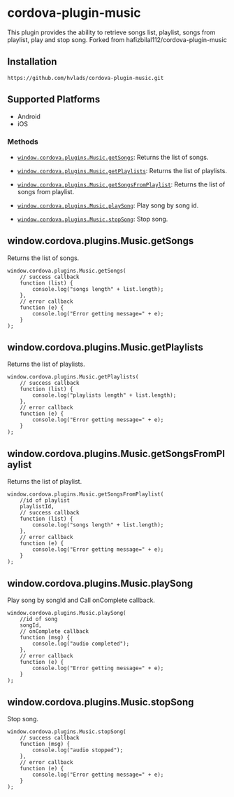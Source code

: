 # cordova-plugin-music

This plugin provides the ability to retrieve songs list, playlist, songs from playlist, play and stop song.
Forked from hafizbilal112/cordova-plugin-music
## Installation

    https://github.com/hvlads/cordova-plugin-music.git

## Supported Platforms

- Android
- iOS

### Methods

- [`window.cordova.plugins.Music.getSongs`](#windowcordovapluginsmusicgetsongs): Returns the list of songs.

- [`window.cordova.plugins.Music.getPlaylists`](#windowcordovapluginsmusicgetplaylists): Returns the list of playlists.

- [`window.cordova.plugins.Music.getSongsFromPlaylist`](#windowcordovapluginsmusicgetsongsfromplaylist): Returns the list of songs from playlist.

- [`window.cordova.plugins.Music.playSong`](#windowcordovapluginsmusicplaysong): Play song by song id.

- [`window.cordova.plugins.Music.stopSong`](#windowcordovapluginsmusicstopsong): Stop song.

## window.cordova.plugins.Music.getSongs

Returns the list of songs.

    window.cordova.plugins.Music.getSongs(
        // success callback
        function (list) {
            console.log("songs length" + list.length);
        },
        // error callback
        function (e) {
            console.log("Error getting message=" + e);
        }
    );

## window.cordova.plugins.Music.getPlaylists

Returns the list of playlists.

    window.cordova.plugins.Music.getPlaylists(
        // success callback
        function (list) {
            console.log("playlists length" + list.length);
        },
        // error callback
        function (e) {
            console.log("Error getting message=" + e);
        }
    );


## window.cordova.plugins.Music.getSongsFromPlaylist

Returns the list of playlist.

    window.cordova.plugins.Music.getSongsFromPlaylist(
        //id of playlist
        playlistId,
        // success callback
        function (list) {
            console.log("songs length" + list.length);
        },
        // error callback
        function (e) {
            console.log("Error getting message=" + e);
        }
    );

## window.cordova.plugins.Music.playSong

Play song by songId and Call onComplete callback.

    window.cordova.plugins.Music.playSong(
        //id of song
        songId,
        // onComplete callback
        function (msg) {
            console.log("audio completed");
        },
        // error callback
        function (e) {
            console.log("Error getting message=" + e);
        }
    );

## window.cordova.plugins.Music.stopSong

Stop song.

    window.cordova.plugins.Music.stopSong(
        // success callback
        function (msg) {
            console.log("audio stopped");
        },
        // error callback
        function (e) {
            console.log("Error getting message=" + e);
        }
    );
